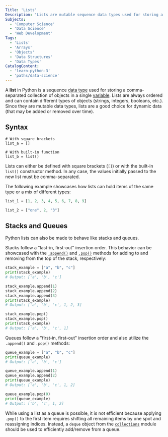 ```yaml
---
Title: 'Lists'
Description: 'Lists are mutable sequence data types used for storing a comma-separated collection of objects in a single variable.'
Subjects:
  - 'Computer Science'
  - 'Data Science'
  - 'Web Development'
Tags:
  - 'Lists'
  - 'Arrays'
  - 'Objects'
  - 'Data Structures'
  - 'Data Types'
CatalogContent:
  - 'learn-python-3'
  - 'paths/data-science'
---
```


A **list** in Python is a sequence [data type](https://www.codecademy.com/resources/docs/python/data-types) used for storing a comma-separated collection of objects in a single [variable](https://www.codecademy.com/resources/docs/python/variables). Lists are always ordered and can contain different types of objects (strings, integers, booleans, etc.). Since they are mutable data types, lists are a good choice for dynamic data (that may be added or removed over time).

## Syntax

```pseudo
# With square brackets
list_a = []

# With built-in function
list_b = list()
```

Lists can either be defined with square brackets (`[]`) or with the built-in `list()` constructor method. In any case, the values initially passed to the new list must be comma-separated.

The following example showcases how lists can hold items of the same type or a mix of different types:

```py
list_1 = [1, 2, 3, 4, 5, 6, 7, 8, 9]

list_2 = ["one", 2, "3"]
```

## Stacks and Queues

Python lists can also be made to behave like stacks and queues.

Stacks follow a "last-in, first-out" insertion order. This behavior can be showcased with the [`.append()`](https://www.codecademy.com/resources/docs/python/lists/append) and [`.pop()`](https://www.codecademy.com/resources/docs/python/lists/pop) methods for adding to and removing from the top of the stack, respectively:

```py
stack_example = ["a", "b", "c"]
print(stack_example)
# Output: ['a', 'b', 'c']

stack_example.append(1)
stack_example.append(2)
stack_example.append(3)
print(stack_example)
# Output: ['a', 'b', 'c', 1, 2, 3]

stack_example.pop()
stack_example.pop()
print(stack_example)
# Output: ['a', 'b', 'c', 1]
```

Queues follow a "first-in, first-out" insertion order and also utilize the `.append()` and `.pop()` methods:

```py
queue_example = ["a", "b", "c"]
print(queue_example)
# Output: ['a', 'b', 'c']

queue_example.append(1)
queue_example.append(2)
print(queue_example)
# Output: ['a', 'b', 'c', 1, 2]

queue_example.pop(0)
print(queue_example)
# Output: ['b', 'c', 1, 2]
```

While using a list as a queue is possible, it is not efficient because applying `.pop()` to the first item requires shifting all remaining items by one spot and reassigning indices. Instead, a `deque` object from the [`collections`](https://www.codecademy.com/resources/docs/python/collections-module) module should be used to efficiently add/remove from a queue.
